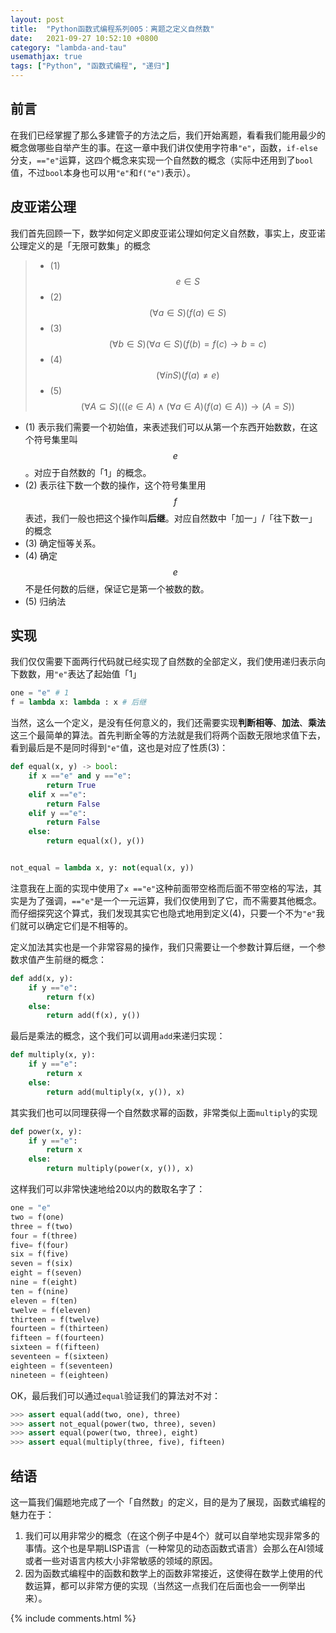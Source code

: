 ```yaml
---
layout: post
title:  "Python函数式编程系列005：离题之定义自然数"
date:   2021-09-27 10:52:10 +0800
category: "lambda-and-tau"
usemathjax: true
tags: ["Python", "函数式编程", "递归"]
---
```


## 前言

在我们已经掌握了那么多建管子的方法之后，我们开始离题，看看我们能用最少的概念做哪些自举产生的事。在这一章中我们讲仅使用字符串`"e"`，函数，`if-else`分支，`=="e"`运算，这四个概念来实现一个自然数的概念（实际中还用到了`bool`值，不过`bool`本身也可以用`"e"`和`f("e")`表示）。

## 皮亚诺公理

我们首先回顾一下，数学如何定义即皮亚诺公理如何定义自然数，事实上，皮亚诺公理定义的是「无限可数集」的概念

> * (1) $$e \in S$$
> * (2) $$(\forall a \in S)(f(a) \in S)$$
> * (3) $$(\forall b \in S)(\forall a \in S)(f(b) = f(c) \rightarrow b = c)$$
> * (4) $$(\forall in S)(f(a) \ne e)$$
> * (5) $$(\forall A \subseteq S)(((e \in A) \land (\forall a \in A)(f(a) \in A)) \rightarrow (A = S))$$

* (1) 表示我们需要一个初始值，来表述我们可以从第一个东西开始数数，在这个符号集里叫$$e$$。对应于自然数的「1」的概念。
* (2) 表示往下数一个数的操作，这个符号集里用$$f$$表述，我们一般也把这个操作叫**后继**。对应自然数中「加一」/「往下数一」的概念
* (3) 确定恒等关系。
* (4) 确定$$e$$不是任何数的后继，保证它是第一个被数的数。
* (5) 归纳法

## 实现

我们仅仅需要下面两行代码就已经实现了自然数的全部定义，我们使用递归表示向下数数，用`"e"`表达了起始值「1」

```python
one = "e" # 1
f = lambda x: lambda : x # 后继
```

当然，这么一个定义，是没有任何意义的，我们还需要实现**判断相等**、**加法**、**乘法**这三个最简单的算法。首先判断全等的方法就是我们将两个函数无限地求值下去，看到最后是不是同时得到`"e"`值，这也是对应了性质(3)：

```python
def equal(x, y) -> bool:
    if x =="e" and y =="e":
        return True
    elif x =="e":
        return False
    elif y =="e":
        return False
    else:
        return equal(x(), y())


not_equal = lambda x, y: not(equal(x, y))
```

注意我在上面的实现中使用了`x =="e"`这种前面带空格而后面不带空格的写法，其实是为了强调，`=="e"`是一个一元运算，我们仅使用到了它，而不需要其他概念。而仔细探究这个算式，我们发现其实它也隐式地用到定义(4)，只要一个不为`"e"`我们就可以确定它们是不相等的。

定义加法其实也是一个非常容易的操作，我们只需要让一个参数计算后继，一个参数求值产生前继的概念：

```python
def add(x, y):
    if y =="e":
        return f(x)
    else:
        return add(f(x), y())
```

最后是乘法的概念，这个我们可以调用`add`来递归实现：

```python
def multiply(x, y):
    if y =="e":
        return x
    else:
        return add(multiply(x, y()), x)
```

其实我们也可以同理获得一个自然数求幂的函数，非常类似上面`multiply`的实现

```python
def power(x, y):
    if y =="e":
        return x
    else:
        return multiply(power(x, y()), x)
```

这样我们可以非常快速地给20以内的数取名字了：

```python
one = "e"
two = f(one)
three = f(two)
four = f(three)
five= f(four)
six = f(five)
seven = f(six)
eight = f(seven)
nine = f(eight)
ten = f(nine)
eleven = f(ten)
twelve = f(eleven)
thirteen = f(twelve)
fourteen = f(thirteen)
fifteen = f(fourteen)
sixteen = f(fifteen)
seventeen = f(sixteen)
eighteen = f(seventeen)
nineteen = f(eighteen)
```

OK，最后我们可以通过`equal`验证我们的算法对不对：

```python
>>> assert equal(add(two, one), three)
>>> assert not_equal(power(two, three), seven)
>>> assert equal(power(two, three), eight)
>>> assert equal(multiply(three, five), fifteen)
```

## 结语

这一篇我们偏题地完成了一个「自然数」的定义，目的是为了展现，函数式编程的魅力在于：

1. 我们可以用非常少的概念（在这个例子中是4个）就可以自举地实现非常多的事情。这个也是早期LISP语言（一种常见的动态函数式语言）会那么在AI领域或者一些对语言内核大小非常敏感的领域的原因。
2. 因为函数式编程中的函数和数学上的函数非常接近，这使得在数学上使用的代数运算，都可以非常方便的实现（当然这一点我们在后面也会一一例举出来）。

{% include comments.html %}
